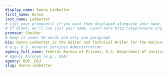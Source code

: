 ```yaml
---
display_name: Donna Ledbetter
first_name: Donna
last_name: Ledbetter
# List your pronoun(s) if you want them displayed alongside your name.
# If blank, we'll use just your name. Learn more http://mypronouns.org
pronoun: She/Her
# Keep it under 50 words and only one paragraph
bio: Donna Ledbetter is the Editor and Technical Writer for the National Institute of Corrections, and the program manager for her agency’s Section 508 and plain language programs. She has previously delivered federal presentations on writing annual reports and plain language for Section 508. Her professional interests currently include narrative nonfiction, UX writing, and the ever-evolving world of digital publishing.
# e.g. U.S. General Services Administration
agency_full_name: Federal Bureau of Prisons, U.S. Department of Justice
# Agency Acronym [e.g., GSA]
agency: BOP, DOJ
slug: donna-ledbetter
---
```

